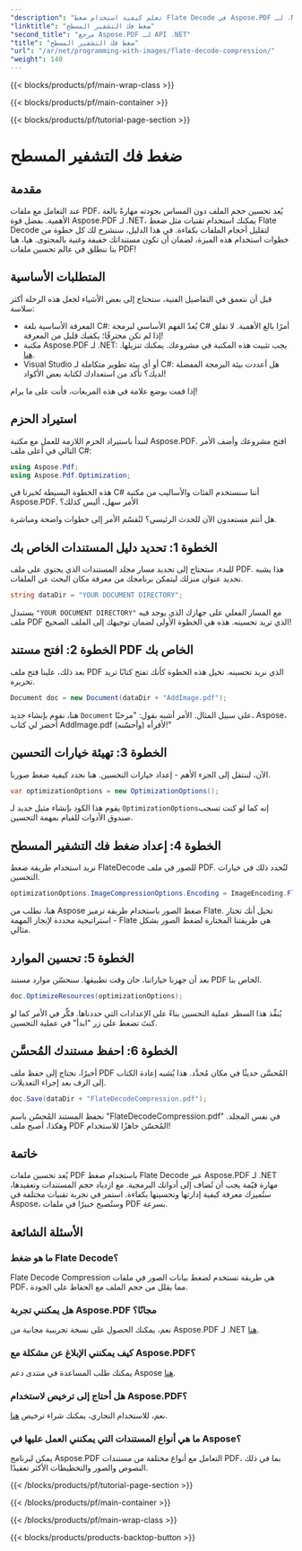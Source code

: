 ```yaml
---
"description": "تعلم كيفية استخدام ضغط Flate Decode في Aspose.PDF لـ .NET. حسّن حجم ملف PDF بكفاءة من خلال هذا الدليل المفصل."
"linktitle": "ضغط فك التشفير المسطح"
"second_title": "مرجع Aspose.PDF لـ API .NET"
"title": "ضغط فك التشفير المسطح"
"url": "/ar/net/programming-with-images/flate-decode-compression/"
"weight": 140
---
```


{{< blocks/products/pf/main-wrap-class >}}

{{< blocks/products/pf/main-container >}}

{{< blocks/products/pf/tutorial-page-section >}}

# ضغط فك التشفير المسطح

## مقدمة

عند التعامل مع ملفات PDF، يُعد تحسين حجم الملف دون المساس بجودته مهارةً بالغة الأهمية. بفضل قوة Aspose.PDF لـ .NET، يمكنك استخدام تقنيات مثل ضغط Flate Decode لتقليل أحجام الملفات بكفاءة. في هذا الدليل، سنشرح لك كل خطوة من خطوات استخدام هذه الميزة، لضمان أن تكون مستنداتك خفيفة وغنية بالمحتوى. هيا، هيا بنا ننطلق في عالم تحسين ملفات PDF!

## المتطلبات الأساسية

قبل أن نتعمق في التفاصيل الفنية، ستحتاج إلى بعض الأشياء لجعل هذه الرحلة أكثر سلاسة:

- المعرفة الأساسية بلغة C#: يُعدّ الفهم الأساسي لبرمجة C# أمرًا بالغ الأهمية. لا تقلق إذا لم تكن محترفًا؛ يكفيك قليل من المعرفة!
- مكتبة Aspose.PDF لـ .NET: يجب تثبيت هذه المكتبة في مشروعك. يمكنك تنزيلها. [هنا](https://releases.aspose.com/pdf/net/).
- Visual Studio أو أي بيئة تطوير متكاملة لـ C#: هل أعددت بيئة البرمجة المفضلة لديك؟ تأكد من استعدادك لكتابة بعض الأكواد!

إذا قمت بوضع علامة في هذه المربعات، فأنت على ما يرام!

## استيراد الحزم

لنبدأ باستيراد الحزم اللازمة للعمل مع مكتبة Aspose.PDF. افتح مشروعك وأضف الأمر التالي في أعلى ملف C#:

```csharp
using Aspose.Pdf;
using Aspose.Pdf.Optimization;
```

هذه الخطوة البسيطة تُخبرنا في C# أننا سنستخدم الفئات والأساليب من مكتبة Aspose.PDF. الأمر سهل، أليس كذلك؟

هل أنتم مستعدون الآن للحدث الرئيسي؟ لنُقسّم الأمر إلى خطوات واضحة ومباشرة.

## الخطوة 1: تحديد دليل المستندات الخاص بك

للبدء، ستحتاج إلى تحديد مسار مجلد المستندات الذي يحتوي على ملف PDF. هذا يشبه تحديد عنوان منزلك ليتمكن برنامجك من معرفة مكان البحث عن الملفات.

```csharp
string dataDir = "YOUR DOCUMENT DIRECTORY";
```
يستبدل `"YOUR DOCUMENT DIRECTORY"` مع المسار الفعلي على جهازك الذي يوجد فيه ملف PDF الذي تريد تحسينه. هذه هي الخطوة الأولى لضمان توجيهك إلى الملف الصحيح!

## الخطوة 2: افتح مستند PDF الخاص بك

بعد ذلك، علينا فتح ملف PDF الذي نريد تحسينه. تخيل هذه الخطوة كأنك تفتح كتابًا تريد تحريره.

```csharp
Document doc = new Document(dataDir + "AddImage.pdf");
```
هنا، نقوم بإنشاء جديد `Document` على سبيل المثال. الأمر أشبه بقول: "مرحبًا، Aspose، أحضر لي كتاب AddImage.pdf لأقرأه (وأحسّنه)!"

## الخطوة 3: تهيئة خيارات التحسين

الآن، لننتقل إلى الجزء الأهم - إعداد خيارات التحسين. هنا نحدد كيفية ضغط صورنا.

```csharp
var optimizationOptions = new OptimizationOptions();
```
يقوم هذا الكود بإنشاء مثيل جديد لـ `OptimizationOptions`إنه كما لو كنت تسحب صندوق الأدوات للقيام بمهمة التحسين.

## الخطوة 4: إعداد ضغط فك التشفير المسطح

نريد استخدام طريقة ضغط FlateDecode للصور في ملف PDF. لنُحدد ذلك في خيارات التحسين.

```csharp
optimizationOptions.ImageCompressionOptions.Encoding = ImageEncoding.Flate;
```
هنا، نطلب من Aspose ضغط الصور باستخدام طريقة ترميز Flate. تخيل أنك تختار استراتيجية محددة لإنجاز المهمة - Flate هي طريقتنا المختارة لضغط الصور بشكل مثالي.

## الخطوة 5: تحسين الموارد

بعد أن جهزنا خياراتنا، حان وقت تطبيقها. سنحسّن موارد مستند PDF الخاص بنا.

```csharp
doc.OptimizeResources(optimizationOptions);
```
يُنفِّذ هذا السطر عملية التحسين بناءً على الإعدادات التي حددناها. فكِّر في الأمر كما لو كنتَ تضغط على زر "ابدأ" في عملية التحسين.

## الخطوة 6: احفظ مستندك المُحسَّن

أخيرًا، نحتاج إلى حفظ ملف PDF المُحسَّن حديثًا في مكان مُحدَّد. هذا يُشبه إعادة الكتاب إلى الرف بعد إجراء التعديلات.

```csharp
doc.Save(dataDir + "FlateDecodeCompression.pdf");
```
نحفظ المستند المُحسّن باسم "FlateDecodeCompression.pdf" في نفس المجلد. وهكذا، أصبح ملف PDF المُحسّن جاهزًا للاستخدام!

## خاتمة

يُعد تحسين ملفات PDF باستخدام ضغط Flate Decode عبر Aspose.PDF لـ .NET مهارة قيّمة يجب أن تُضاف إلى أدواتك البرمجية. مع ازدياد حجم المستندات وتعقيدها، ستُميزك معرفة كيفية إدارتها وتحسينها بكفاءة. استمر في تجربة تقنيات مختلفة في Aspose، وستُصبح خبيرًا في ملفات PDF بسرعة.

## الأسئلة الشائعة

### ما هو ضغط Flate Decode؟  
Flate Decode Compression هي طريقة تستخدم لضغط بيانات الصور في ملفات PDF، مما يقلل من حجم الملف مع الحفاظ على الجودة.

### هل يمكنني تجربة Aspose.PDF مجانًا؟  
نعم، يمكنك الحصول على نسخة تجريبية مجانية من Aspose.PDF لـ .NET [هنا](https://releases.aspose.com/).

### كيف يمكنني الإبلاغ عن مشكلة مع Aspose.PDF؟  
يمكنك طلب المساعدة في منتدى دعم Aspose [هنا](https://forum.aspose.com/c/pdf/10).

### هل أحتاج إلى ترخيص لاستخدام Aspose.PDF؟  
نعم، للاستخدام التجاري، يمكنك شراء ترخيص [هنا](https://purchase.aspose.com/buy).

### ما هي أنواع المستندات التي يمكنني العمل عليها في Aspose؟  
يمكن لبرنامج Aspose.PDF التعامل مع أنواع مختلفة من مستندات PDF، بما في ذلك النصوص والصور والتخطيطات الأكثر تعقيدًا.

{{< /blocks/products/pf/tutorial-page-section >}}

{{< /blocks/products/pf/main-container >}}

{{< /blocks/products/pf/main-wrap-class >}}

{{< blocks/products/products-backtop-button >}}